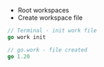 * Root workspaces
* Create workspace file

```go
// Terminal - init work file
go work init

// go.work - file created
go 1.20 
```

